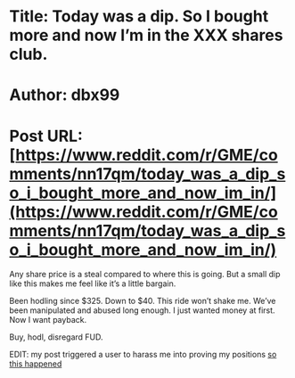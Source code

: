 # Title: Today was a dip. So I bought more and now I’m in the XXX shares club.
# Author: dbx99
# Post URL: [https://www.reddit.com/r/GME/comments/nn17qm/today_was_a_dip_so_i_bought_more_and_now_im_in/](https://www.reddit.com/r/GME/comments/nn17qm/today_was_a_dip_so_i_bought_more_and_now_im_in/)


Any share price is a steal compared to where this is going.   But a small dip like this makes me feel like it’s a little bargain.  

Been hodling since $325. Down to $40.  This ride won’t shake me.  We’ve been manipulated and abused long enough.  I just wanted money at first. Now I want payback.  

Buy, hodl, disregard FUD.

EDIT:  my post triggered a user to harass me into proving my positions [so this happened ](https://www.reddit.com/r/GME/comments/nnhhh9/the_challenge_has_been_thrown/?utm_source=share&utm_medium=ios_app&utm_name=iossmf)